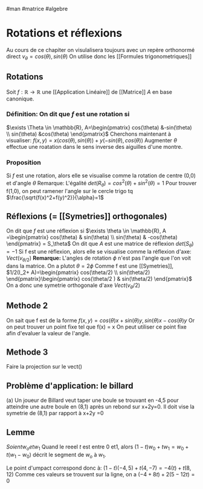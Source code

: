 #man #matrice #algebre 
# Rotations et réflexions
Au cours de ce chapiter on visulalisera toujours avec un repère orthonormé direct
$v_{\theta}= cos(\theta),sin(\theta)$
On utilise donc les [[Formules trigonometriques]]
## Rotations
Soit $f:\mathbb{R} \to \mathbb{R}$ une [[Application Linéaire]] de [[Matrice]] $A$ en base canonique.
### Définition: On dit que $f$ est une rotation si
$\exists \Theta \in \mathbb{R}, A=\begin{pmatrix}
cos(\theta) &-sin(\theta) \\
sin(\theta) &cos(\theta)
\end{pmatrix}$
Cherchons maintenant à visualiser:
$f(x,y)= x(cos(\theta),sin(\theta))+y(-sin(\theta),cos(\theta))$
Augmenter $\theta$ effectue une roatation dans le sens inverse des aiguilles d'une montre.
### Proposition
Si $f$ est une rotation, alors elle se visualise comme la rotation de centre (0,0) et d'angle $\theta$
Remarque: L'égalité $det(R_\theta)= cos^2(\theta)+sin^2(\theta) = 1$
Pour trouver  f(1,0), on peut ramener l'angle sur le cercle trigo tq $\frac{\sqrt{f(x)^2+f(y)^2}}{\alpha}=1$

## Réflexions (= [[Symetries]] orthogonales)
On dit que $f$ est une réflexion si 
$\exists \theta \in \mathbb{R},  A =\begin{pmatrix}
cos(\theta) & sin(\theta) \\
sin(\theta) & -cos(\theta)
\end{pmatrix} = S_\theta$
On dit que $A$ est une matrice de réflexion
$det(S_\theta)= -1$
Si  f est une réflexion, alors elle se visualise comme la réflexion d'axe:
$Vect(v_{\theta/2})$
__Remarque:__ L'angles de rotation $\phi$ n'est pas l'angle que l'on voit dans la matrice. On a plutot $\theta = 2\phi$
Comme f est une [[Symetries]], $1/2(I_2+ A)=\begin{pmatrix}
cos(\theta/2) \\
sin(\theta/2)
\end{pmatrix}\begin{pmatrix}
cos(\theta/2 ) & sin(\theta/2)
\end{pmatrix}$
On a donc une symetrie orthogonale d'axe $Vect(v_\theta/2)$
## Methode 2
On sait que f est de la forme $f(x,y) = cos(\theta)x + sin(\theta)y, sin(\theta )x- cos(\theta)y$
Or on peut trouver un point fixe tel que f(x) = x On peut utiliser ce point fixe afin d'evaluer la valeur de l'angle.
## Methode 3
Faire la projection sur le vect()
## Problème d'application: le billard
(a) Un joueur de Billard veut taper une boule se trouvant en -4,5 pour atteindre une autre boule en (8,1) après un rebond sur x+2y=0.
Il doit vise la symetrie de (8,1) par rapport à x+2y =0
## Lemme 
$Soient w_o et w_1$
Quand le reeel $t$ est entre 0 et1, alors
$(1-t)w_0+t w_1 = w_0 + t(w_1-w_0)$
décrit le segment de $w_o$ à $w_1$.

Le point d'umpact correspond donc à:
$(1-t)(-4,5)+t(4,-7)= -4(t)+ t(8,12)$
Comme ces valeurs se trouvent sur la ligne, on a
$(-4+8t)+ 2(5-12t)=0$